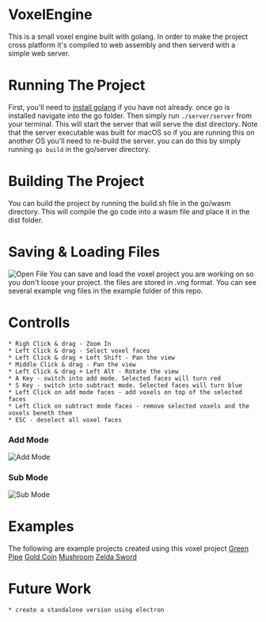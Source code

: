 # VoxelEngine

This is a small voxel engine built with golang.
In order to make the project cross platform it's
compiled to web assembly and then serverd with a
simple web server.

# Running The Project

First, you'll need to [install golang](https://golang.org/) if you have not already.
once go is installed navigate into the go folder. Then simply run ```./server/server```
from your terminal. This will start the server that will serve the dist directory. Note
that the server executable was built for macOS so if you are running this on another OS
you'll need to re-build the server. you can do this by simply running ```go build``` in
the go/server directory.

# Building The Project

You can build the project by running the build.sh file in the go/wasm directory. This will 
compile the go code into a wasm file and place it in the dist folder.

# Saving & Loading Files

![Open File](https://github.com/bjatkin/VoxelEngine/tree/master/image/OpenFile.png)
You can save and load the voxel project you are working on so you don't loose your project.
the files are stored in .vng format. You can see several example vng files in the example 
folder of this repo.

# Controlls
    * Righ Click & drag - Zoom In
    * Left Click & drag - Select voxel faces
    * Left Click & drag + Left Shift - Pan the view
    * Middle Click & drag - Pan the view
    * Left Click & drag + Left Alt - Rotate the view
    * A Key - switch into add mode. Selected faces will turn red
    * S Key - switch into subtract mode. Selected faces will turn blue
    * Left Click on add mode faces - add voxels on top of the selected faces
    * Left Click on subtract mode faces - remove selected voxels and the voxels beneth them
    * ESC - deselect all voxel faces

### Add Mode
![Add Mode](https://github.com/bjatkin/VoxelEngine/tree/master/image/AddMode.png)

### Sub Mode
![Sub Mode](https://github.com/bjatkin/VoxelEngine/tree/master/image/SutractMode.png)

# Examples
The following are example projects created using this voxel project
[Green Pipe](https://github.com/bjatkin/VoxelEngine/tree/master/image/GreenPipe.png)
[Gold Coin](https://github.com/bjatkin/VoxelEngine/tree/master/image/Coin.png)
[Mushroom](https://github.com/bjatkin/VoxelEngine/tree/master/image/Mushroom.png)
[Zelda Sword](https://github.com/bjatkin/VoxelEngine/tree/master/image/ZeldaSword.png)

# Future Work
    * create a standalone version using electron
